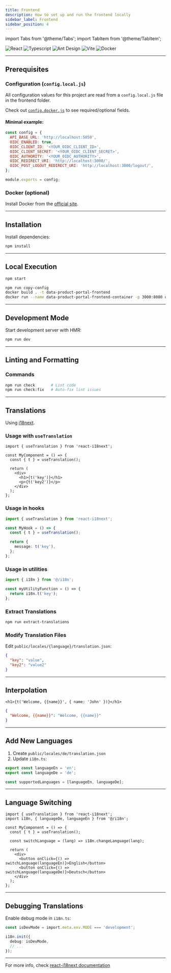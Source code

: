 ```yaml
---
title: Frontend
description: How to set up and run the frontend locally
sidebar_label: Frontend
sidebar_position: 4
---
```


import Tabs from '@theme/Tabs';
import TabItem from '@theme/TabItem';

![React](https://img.shields.io/badge/React-20232A?style=for-the-badge&logo=react&logoColor=61DAFB)
![Typescript](https://img.shields.io/badge/typescript-%23007ACC.svg?style=for-the-badge&logo=typescript&logoColor=white)
![Ant Design](https://img.shields.io/badge/-AntDesign-%230170FE?style=for-the-badge&logo=ant-design&logoColor=white)
![Vite](https://img.shields.io/badge/vite-%23646CFF.svg?style=for-the-badge&logo=vite&logoColor=white)
![Docker](https://img.shields.io/badge/docker-%230db7ed.svg?style=for-the-badge&logo=docker&logoColor=white)

---

## Prerequisites

### Configuration (`config.local.js`)

All configuration values for this project are read from a `config.local.js` file in the frontend folder.

Check out [`config.docker.js`](https://github.com/conveyordata/data-product-portal/tree/main/frontend/config.docker.js) to see required/optional fields.

#### Minimal example:

```js title="config.local.js"
const config = {
  API_BASE_URL: 'http://localhost:5050',
  OIDC_ENABLED: true,
  OIDC_CLIENT_ID: '<YOUR_OIDC_CLIENT_ID>',
  OIDC_CLIENT_SECRET: '<YOUR_OIDC_CLIENT_SECRET>',
  OIDC_AUTHORITY: '<YOUR_OIDC_AUTHORITY>',
  OIDC_REDIRECT_URI: 'http://localhost:3000/',
  OIDC_POST_LOGOUT_REDIRECT_URI: 'http://localhost:3000/logout/',
};

module.exports = config;
```

### Docker (optional)

Install Docker from the [official site](https://docs.docker.com/get-docker/).

---

## Installation

Install dependencies:

```bash
npm install
```

---

## Local Execution

<Tabs>
<TabItem value="vite" label="Vite">

```bash
npm start
```

</TabItem>
<TabItem value="docker" label="Docker">

```bash
npm run copy-config
docker build . -t data-product-portal-frontend
docker run --name data-product-portal-frontend-container -p 3000:8080 data-product-portal-frontend
```

</TabItem>
</Tabs>

---

## Development Mode

Start development server with HMR:

```bash
npm run dev
```

---

## Linting and Formatting

### Commands

```bash
npm run check       # Lint code
npm run check:fix   # Auto-fix lint issues
```

---

## Translations

Using [i18next](https://www.i18next.com/).

### Usage with `useTranslation`

```tsx
import { useTranslation } from 'react-i18next';

const MyComponent = () => {
  const { t } = useTranslation();

  return (
    <div>
      <h1>{t('key')}</h1>
      <p>{t('key2')}</p>
    </div>
  );
};
```

### Usage in hooks

```ts
import { useTranslation } from 'react-i18next';

const MyHook = () => {
  const { t } = useTranslation();

  return {
    message: t('key'),
  };
};
```

### Usage in utilities

```ts
import { i18n } from '@/i18n';

const myUtilityFunction = () => {
  return i18n.t('key');
};
```

### Extract Translations

```bash
npm run extract-translations
```

### Modify Translation Files

Edit `public/locales/{language}/translation.json`:

```json
{
  "key": "value",
  "key2": "value2"
}
```

---

## Interpolation

```tsx
<h1>{t('Welcome, {{name}}', { name: 'John' })}</h1>
```

```json
{
  "Welcome, {{name}}": "Welcome, {{name}}"
}
```

---

## Add New Languages

1. Create `public/locales/de/translation.json`
2. Update `i18n.ts`:

```ts title="i18n.ts"
export const languageEn = 'en';
export const languageDe = 'de';

const supportedLanguages = [languageEn, languageDe];
```

---

## Language Switching

```tsx
import { useTranslation } from 'react-i18next';
import i18n, { languageDe, languageEn } from '@/i18n';

const MyComponent = () => {
  const { t } = useTranslation();

  const switchLanguage = (lang) => i18n.changeLanguage(lang);

  return (
    <div>
      <button onClick={() => switchLanguage(languageEn)}>English</button>
      <button onClick={() => switchLanguage(languageDe)}>Deutsch</button>
    </div>
  );
};
```

---

## Debugging Translations

Enable debug mode in `i18n.ts`:

```ts
const isDevMode = import.meta.env.MODE === 'development';

i18n.init({
  debug: isDevMode,
  // ...
});
```

---

For more info, check [react-i18next documentation](https://react.i18next.com/getting-started)
